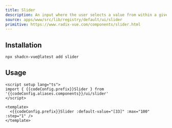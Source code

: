 ```yaml
---
title: Slider
description: An input where the user selects a value from within a given range.
source: apps/www/src/lib/registry/default/ui/slider 
primitive: https://www.radix-vue.com/components/slider.html
---
```


<script setup>
import { useConfigStore } from '@/stores/config'

const { codeConfig } = useConfigStore()
</script>


<ComponentPreview name="SliderDemo" /> 

## Installation

```bash
npx shadcn-vue@latest add slider
```

## Usage

```vue-vue
<script setup lang="ts">
import { {{codeConfig.prefix}}Slider } from '{{codeConfig.aliases.components}}/ui/slider'
</script>

<template>
  <{{codeConfig.prefix}}Slider :default-value="[33]" :max="100" :step="1" />
</template>
```
